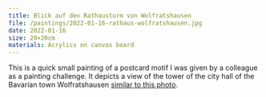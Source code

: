 ```yaml
---
title: Blick auf den Rathausturm von Wolfratshausen
file: /paintings/2022-01-16-rathaus-wolfratshausen.jpg
date: 2022-01-16
size: 20×20cm
materials: Acrylics on canvas board
---
```


This is a quick small painting of a postcard motif I was given by a colleague as a painting challenge. It depicts a view of the tower of the city hall of the Bavarian town Wolfratshausen [similar to this photo](https://www.fotocommunity.de/photo/wolfratshausen-alte-flosslaende-christian-pankofer/4857216).